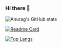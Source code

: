 ### Hi there 👋

<!--
**Nucoco/Nucoco** is a ✨ _special_ ✨ repository because its `README.md` (this file) appears on your GitHub profile.

Here are some ideas to get you started:

- 🔭 I’m currently working on ...
- 🌱 I’m currently learning ...
- 👯 I’m looking to collaborate on ...
- 🤔 I’m looking for help with ...
- 💬 Ask me about ...
- 📫 How to reach me: ...
- 😄 Pronouns: ...
- ⚡ Fun fact: ...
-->
<!-- See more: https://zenn.dev/yutakatay/articles/kirakira-github-profile -->

<!-- Github Stats Card -->
<!-- Color options: dark, radical, merko, gruvbox, tokyonight, onedark, cobalt, synthwave, highcontrast, dracula -->
![Anurag's GitHub stats](https://github-readme-stats.vercel.app/api?username=Nucoco&count_private=true&show_icons=true&theme=radical)

<!-- Repo Card -->
[![Readme Card](https://github-readme-stats.vercel.app/api/pin/?username=Nucoc)](https://github.com/Nucoco)

<!-- Language Card -->
[![Top Langs](https://github-readme-stats.vercel.app/api/top-langs/?username=Nucoco&hide=JupyterNotebook)](https://github.com/Nucoco)


